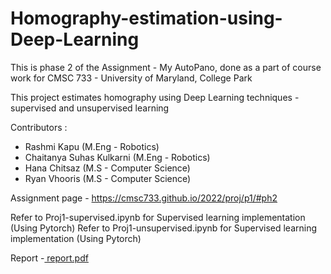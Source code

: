 # Homography-estimation-using-Deep-Learning
This is phase 2 of the Assignment - My AutoPano, done as a part of course work for CMSC 733 - University of Maryland, College Park

This project estimates homography using Deep Learning techniques - supervised and unsupervised learning

Contributors :
- Rashmi Kapu (M.Eng - Robotics)
- Chaitanya Suhas Kulkarni (M.Eng - Robotics)
- Hana Chitsaz (M.S - Computer Science)
- Ryan Vhooris (M.S - Computer Science)

Assignment page - https://cmsc733.github.io/2022/proj/p1/#ph2

Refer to Proj1-supervised.ipynb for Supervised learning implementation (Using Pytorch)
Refer to Proj1-unsupervised.ipynb for Supervised learning implementation (Using Pytorch)

Report -[ report.pdf](https://drive.google.com/file/d/1-8a74MgVU61a8BRtVd84nqc_SDDDNH7W/view?usp=sharing)
